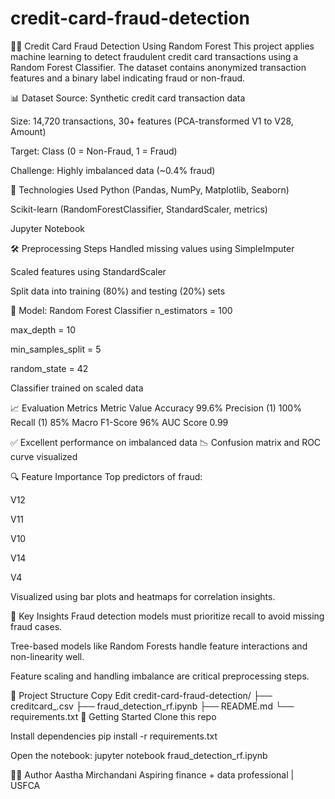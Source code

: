 # credit-card-fraud-detection
🕵️‍♀️ Credit Card Fraud Detection Using Random Forest
This project applies machine learning to detect fraudulent credit card transactions using a Random Forest Classifier. The dataset contains anonymized transaction features and a binary label indicating fraud or non-fraud.

📊 Dataset
Source: Synthetic credit card transaction data

Size: 14,720 transactions, 30+ features (PCA-transformed V1 to V28, Amount)

Target: Class (0 = Non-Fraud, 1 = Fraud)

Challenge: Highly imbalanced data (~0.4% fraud)

🔧 Technologies Used
Python (Pandas, NumPy, Matplotlib, Seaborn)

Scikit-learn (RandomForestClassifier, StandardScaler, metrics)

Jupyter Notebook

🛠️ Preprocessing Steps
Handled missing values using SimpleImputer

Scaled features using StandardScaler

Split data into training (80%) and testing (20%) sets

🤖 Model: Random Forest Classifier
n_estimators = 100

max_depth = 10

min_samples_split = 5

random_state = 42

Classifier trained on scaled data

📈 Evaluation Metrics
Metric	Value
Accuracy	99.6%
Precision (1)	100%
Recall (1)	85%
Macro F1-Score	96%
AUC Score	0.99

✅ Excellent performance on imbalanced data
📉 Confusion matrix and ROC curve visualized

🔍 Feature Importance
Top predictors of fraud:

V12

V11

V10

V14

V4

Visualized using bar plots and heatmaps for correlation insights.

📌 Key Insights
Fraud detection models must prioritize recall to avoid missing fraud cases.

Tree-based models like Random Forests handle feature interactions and non-linearity well.

Feature scaling and handling imbalance are critical preprocessing steps.

📁 Project Structure
Copy
Edit
credit-card-fraud-detection/
├── creditcard_.csv
├── fraud_detection_rf.ipynb
├── README.md
└── requirements.txt
🚀 Getting Started
Clone this repo

Install dependencies
pip install -r requirements.txt

Open the notebook:
jupyter notebook fraud_detection_rf.ipynb

🙋‍♀️ Author
Aastha Mirchandani
Aspiring finance + data professional | USFCA
